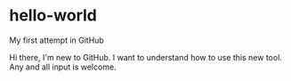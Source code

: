 # hello-world
My first attempt in GitHub

Hi there, I'm new to GitHub.  I want to understand how to use this new tool.  Any and all input is welcome.
